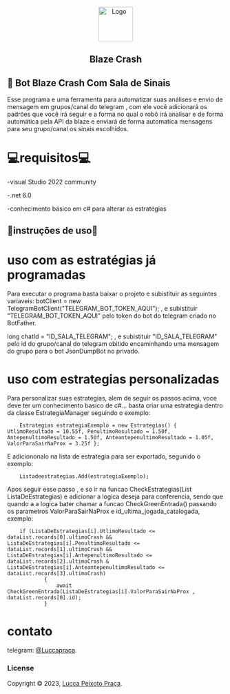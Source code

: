 <div id="top"></div>


<br />
<div align="center">
  <a style="text-decoration: none;" href="https://blaze.com/r/KOGDR9">
    <img src="https://imgur.com/tnBL4BP.png" alt="Logo" width="auto" height="80">
  </a>

  <h2 align="center">Blaze Crash</h2>
</div>

## 🤖 Bot Blaze Crash Com Sala de Sinais

Esse programa e uma ferramenta para automatizar suas análises e envio de mensagem em grupos/canal do telegram , com ele você adicionará os padrões que você irá seguir e a forma no qual o robô irá analisar e de forma automática pela API da blaze e enviará de forma automatica mensagens para seu grupo/canal os sinais escolhidos.

# 💻requisitos💻 #
-visual Studio 2022 community

-.net 6.0

-conhecimento básico em c# para alterar as estratégias

## 🚀instruções de uso🚀 ##
 # uso com as estratégias já programadas #
Para executar o programa basta baixar o projeto e subistituir as seguintes variaveis: 
botClient = new TelegramBotClient("TELEGRAM_BOT_TOKEN_AQUI"); , e subistituir "TELEGRAM_BOT_TOKEN_AQUI" pelo token do bot do telegram criado no BotFather.



long chatId = "ID_SALA_TELEGRAM"; , e subistituir "ID_SALA_TELEGRAM" pelo id do grupo/canal do telegram obitido encaminhando uma mensagem do grupo para o bot JsonDumpBot no privado.

 # uso com estrategias personalizadas #
Para personalizar suas estrategias, alem de seguir os passos acima, voce deve ter um conhecimento basico de c#...
 basta criar uma estrategia dentro da classe EstrategiaManager seguindo o exemplo:

        Estrategias estrategiaExemplo = new Estrategias() { UtlimoResultado = 10.55f, PenultimoResultado = 1.50f, AntepenultimoResultado = 1.50f, AnteantepenultimoResultado = 1.05f, ValorParaSairNaProx = 3.25f };

E adiciononalo na lista de estrategia para ser exportado, segunido o exemplo:

        Listadeestrategias.Add(estrategiaExemplo);

Apos seguir esse passo , e so ir na funcao CheckEstrategias(List<Estrategias> ListaDeEstrategias) e adicionar a logica deseja para conferencia, sendo que quando a a logica bater chamar a funcao CheckGreenEntrada() passando os parametros ValorParaSairNaProx e id_ultima_jogada_catalogada, exemplo:

        if (ListaDeEstrategias[i].UtlimoResultado <= dataList.records[0].ultimoCrash && ListaDeEstrategias[i].PenultimoResultado <= dataList.records[1].ultimoCrash && ListaDeEstrategias[i].AntepenultimoResultado <= dataList.records[2].ultimoCrash & ListaDeEstrategias[i].AnteantepenultimoResultado <= dataList.records[3].ultimoCrash)
                {
                    await CheckGreenEntrada(ListaDeEstrategias[i].ValorParaSairNaProx , dataList.records[0].id);
                }
# contato # 

telegram: [@Luccapraca](https://web.telegram.org/k/#@Luccapraca).

  

  
  
  ### License

Copyright © 2023, [Lucca Peixoto Praça](https://github.com/LuccaPraca).

